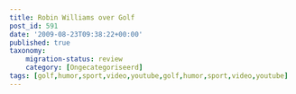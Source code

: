 ```yaml
---
title: Robin Williams over Golf
post_id: 591
date: '2009-08-23T09:38:22+00:00'
published: true
taxonomy:
    migration-status: review
    category: [Ongecategoriseerd]
tags: [golf,humor,sport,video,youtube,golf,humor,sport,video,youtube]
---
```


